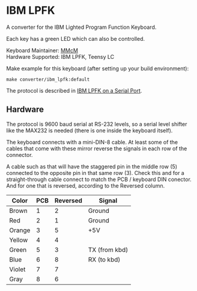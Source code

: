 # IBM LPFK

A converter for the IBM Lighted Program Function Keyboard.

Each key has a green LED which can also be controlled.

Keyboard Maintainer: [MMcM](https://github.com/MMcM)  
Hardware Supported: IBM LPFK, Teensy LC

Make example for this keyboard (after setting up your build environment):

    make converter/ibm_lpfk:default

The protocol is described in [IBM LPFK on a Serial Port](https://www.brutman.com/IBM_LPFK/IBM_LPFK.html).

## Hardware

The protocol is 9600 baud serial at RS-232 levels, so a serial level shifter like the MAX232 is needed (there is one inside the keyboard itself).

The keyboard connects with a mini-DIN-8 cable. At least some of the cables that come with these mirror reverse the signals in each row of the connector.

A cable such as that will have the staggered pin in the middle row (5) connected to the opposite pin in that same row (3). Check this and for a straight-through cable connect to match the PCB / keyboard DIN conector. And for one that is reversed, according to the Reversed column.

| Color  | PCB | Reversed | Signal        |
|--------|-----|----------|---------------|
| Brown  | 1   | 2        | Ground        |
| Red    | 2   | 1        | Ground        |
| Orange | 3   | 5        | +5V           |
| Yellow | 4   | 4        |               |
| Green  | 5   | 3        | TX (from kbd) |
| Blue   | 6   | 8        | RX (to kbd)   |
| Violet | 7   | 7        |               |
| Gray   | 8   | 6        |               |
